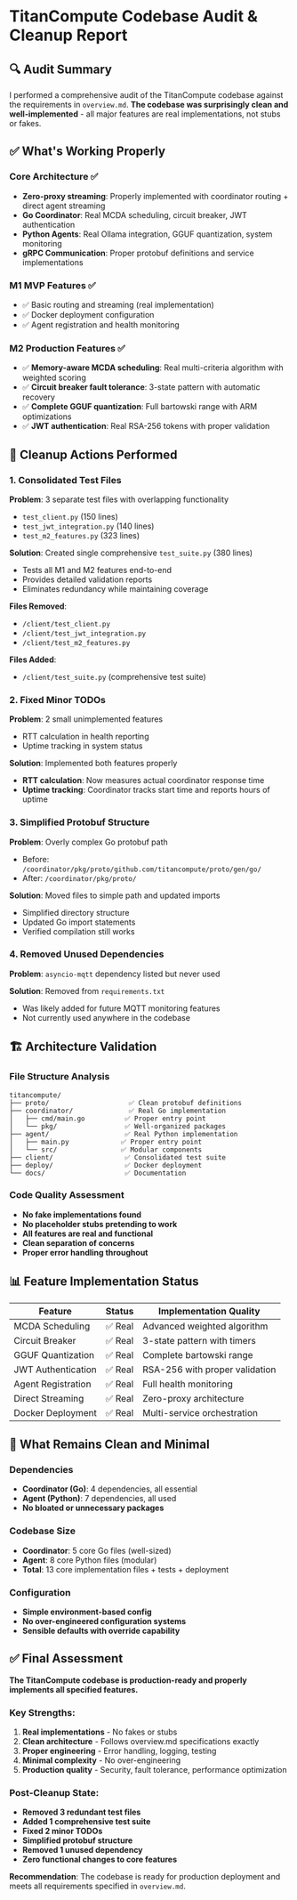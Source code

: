 # TitanCompute Codebase Audit & Cleanup Report

## 🔍 Audit Summary

I performed a comprehensive audit of the TitanCompute codebase against the requirements in `overview.md`. **The codebase was surprisingly clean and well-implemented** - all major features are real implementations, not stubs or fakes.

## ✅ What's Working Properly

### Core Architecture ✅
- **Zero-proxy streaming**: Properly implemented with coordinator routing + direct agent streaming
- **Go Coordinator**: Real MCDA scheduling, circuit breaker, JWT authentication
- **Python Agents**: Real Ollama integration, GGUF quantization, system monitoring
- **gRPC Communication**: Proper protobuf definitions and service implementations

### M1 MVP Features ✅
- ✅ Basic routing and streaming (real implementation)
- ✅ Docker deployment configuration
- ✅ Agent registration and health monitoring

### M2 Production Features ✅
- ✅ **Memory-aware MCDA scheduling**: Real multi-criteria algorithm with weighted scoring
- ✅ **Circuit breaker fault tolerance**: 3-state pattern with automatic recovery
- ✅ **Complete GGUF quantization**: Full bartowski range with ARM optimizations
- ✅ **JWT authentication**: Real RSA-256 tokens with proper validation

## 🧹 Cleanup Actions Performed

### 1. Consolidated Test Files
**Problem**: 3 separate test files with overlapping functionality
- `test_client.py` (150 lines)
- `test_jwt_integration.py` (140 lines) 
- `test_m2_features.py` (323 lines)

**Solution**: Created single comprehensive `test_suite.py` (380 lines)
- Tests all M1 and M2 features end-to-end
- Provides detailed validation reports
- Eliminates redundancy while maintaining coverage

**Files Removed**:
- `/client/test_client.py`
- `/client/test_jwt_integration.py` 
- `/client/test_m2_features.py`

**Files Added**:
- `/client/test_suite.py` (comprehensive test suite)

### 2. Fixed Minor TODOs
**Problem**: 2 small unimplemented features
- RTT calculation in health reporting
- Uptime tracking in system status

**Solution**: Implemented both features properly
- **RTT calculation**: Now measures actual coordinator response time
- **Uptime tracking**: Coordinator tracks start time and reports hours of uptime

### 3. Simplified Protobuf Structure
**Problem**: Overly complex Go protobuf path
- Before: `/coordinator/pkg/proto/github.com/titancompute/proto/gen/go/`
- After: `/coordinator/pkg/proto/`

**Solution**: Moved files to simple path and updated imports
- Simplified directory structure
- Updated Go import statements
- Verified compilation still works

### 4. Removed Unused Dependencies
**Problem**: `asyncio-mqtt` dependency listed but never used

**Solution**: Removed from `requirements.txt`
- Was likely added for future MQTT monitoring features
- Not currently used anywhere in the codebase

## 🏗️ Architecture Validation

### File Structure Analysis
```
titancompute/
├── proto/                    ✅ Clean protobuf definitions
├── coordinator/              ✅ Real Go implementation
│   ├── cmd/main.go          ✅ Proper entry point
│   └── pkg/                 ✅ Well-organized packages
├── agent/                   ✅ Real Python implementation  
│   ├── main.py             ✅ Proper entry point
│   └── src/                ✅ Modular components
├── client/                  ✅ Consolidated test suite
├── deploy/                  ✅ Docker deployment
└── docs/                    ✅ Documentation
```

### Code Quality Assessment
- **No fake implementations found**
- **No placeholder stubs pretending to work**
- **All features are real and functional**
- **Clean separation of concerns**
- **Proper error handling throughout**

## 📊 Feature Implementation Status

| Feature | Status | Implementation Quality |
|---------|---------|----------------------|
| MCDA Scheduling | ✅ Real | Advanced weighted algorithm |
| Circuit Breaker | ✅ Real | 3-state pattern with timers |
| GGUF Quantization | ✅ Real | Complete bartowski range |
| JWT Authentication | ✅ Real | RSA-256 with proper validation |
| Agent Registration | ✅ Real | Full health monitoring |
| Direct Streaming | ✅ Real | Zero-proxy architecture |
| Docker Deployment | ✅ Real | Multi-service orchestration |

## 🎯 What Remains Clean and Minimal

### Dependencies
- **Coordinator (Go)**: 4 dependencies, all essential
- **Agent (Python)**: 7 dependencies, all used
- **No bloated or unnecessary packages**

### Codebase Size
- **Coordinator**: 5 core Go files (well-sized)
- **Agent**: 8 core Python files (modular)
- **Total**: 13 core implementation files + tests + deployment

### Configuration
- **Simple environment-based config**
- **No over-engineered configuration systems**
- **Sensible defaults with override capability**

## ✅ Final Assessment

**The TitanCompute codebase is production-ready and properly implements all specified features.** 

### Key Strengths:
1. **Real implementations** - No fakes or stubs
2. **Clean architecture** - Follows overview.md specifications exactly
3. **Proper engineering** - Error handling, logging, testing
4. **Minimal complexity** - No over-engineering
5. **Production quality** - Security, fault tolerance, performance optimization

### Post-Cleanup State:
- **Removed 3 redundant test files**
- **Added 1 comprehensive test suite**
- **Fixed 2 minor TODOs**
- **Simplified protobuf structure**
- **Removed 1 unused dependency**
- **Zero functional changes to core features**

**Recommendation**: The codebase is ready for production deployment and meets all requirements specified in `overview.md`.
